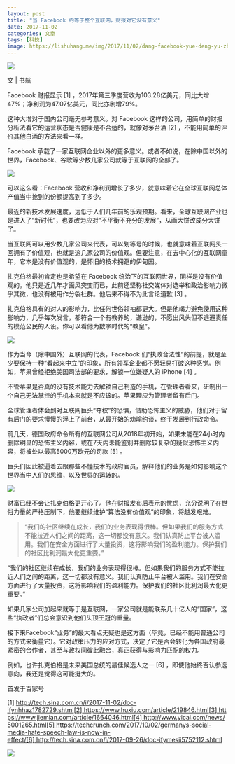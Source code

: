 ```yaml
---
layout: post
title: "当 Facebook 约等于整个互联网，财报对它没有意义"
date: 2017-11-02
categories: 文章
tags: [科技]
image: https://lishuhang.me/img/2017/11/02/dang-facebook-yue-deng-yu-zheng/01.png
---
```


![](http://mmbiz.qpic.cn/mmbiz_png/AdRKyBVLoHIAw2rvXoeLnAJaia5spcAPLZ34W7zJ1j3PGW7VkG92pFyYfWs94atGriaibHdXaTiawxZwOEiaic9Ajovg/0?wx_fmt=png)

文 | 书航

Facebook 财报显示 [1] ，2017年第三季度营收为103.28亿美元，同比大增47%；净利润为47.07亿美元，同比亦剧增79%。

这种大增对于国内公司毫无参考意义。对 Facebook 这样的公司，用简单的财报分析法看它的运营状态是否健康是不合适的，就像对茅台酒 [2] ，不能用简单的评价其他白酒的方法来看一样。

Facebook 承载了一家互联网企业以外的更多意义。或者不如说，在除中国以外的世界，Facebook、谷歌等少数几家公司就等于互联网的全部了。

![](https://lishuhang.me/img/2017/11/02/dang-facebook-yue-deng-yu-zheng/01.png)

可以这么看：Facebook 营收和净利润增长了多少，就意味着它在全球互联网总体产值当中抢到的份额提高到了多少。

最近的新技术发展速度，远低于人们几年前的乐观预期。看来，全球互联网产业也是进入了“新时代”，也要改为应对“不平衡不充分的发展”，从画大饼改成分大饼了。

当互联网可以用少数几家公司来代表，可以划等号的时候，也就意味着互联网头一回拥有了价值观，也就是这几家公司的价值观。但要注意，在去中心化的互联网童年，它本是没有价值观的，是怀旧的技术拥趸的伊甸园。

扎克伯格最初肯定也是希望在 Facebook 统治下的互联网世界，同样是没有价值观的。他只是近几年才画风突变而已，此前还坚称社交媒体对选举和政治影响力微乎其微，也没有被用作分裂社群。他后来不得不为此言论道歉 [3] 。

扎克伯格具有的对人的影响力，比任何世俗领袖都更大。但是他竭力避免使用这种影响力，几乎每次发言，都符合一个有教养的，谦逊的，不愿出风头但不逃避责任的模范公民的人设。你可以看他为数字时代的“教皇”。

![](https://lishuhang.me/img/2017/11/02/dang-facebook-yue-deng-yu-zheng/02.png)

作为当今（除中国外）互联网的代表，Facebook 们“执政合法性”的前提，就是至少要保持一种“看起来中立”的印象，所有领军企业都不愿轻易打破这种感觉。例如，苹果曾经拒绝美国司法部的要求，解锁一位嫌疑人的 iPhone [4] 。

不管苹果是否真的没有技术能力去解锁自己制造的手机，在管理者看来，研制出一个自己无法掌控的手机本来就是不应该的。苹果理应为管理者留有后门。

全球管理者体会到对互联网巨头“夺权”的恐惧，借助恐怖主义的威胁，他们对于留有后门的要求慢慢的浮上了前台，从最开始的劝喻约谈，终于发展到行政命令。

前几天，德国政府命令所有的互联网公司从2018年初开始，如果未能在24小时内删除明显的恐怖主义内容，或在7天内未能鉴别并删除较复杂的疑似恐怖主义内容，将被处以最高5000万欧元的罚款 [5] 。

巨头们因此被逼着去跟那些不懂技术的政府官员，解释他们的业务是如何影响这个世界当中人们的思维，以及世界的运转的。

![](https://lishuhang.me/img/2017/11/02/dang-facebook-yue-deng-yu-zheng/03.png)

财富已经不会让扎克伯格更开心了。他在财报发布后表示的忧虑，充分说明了在世俗力量的严格压制下，他要继续维护“算法没有价值观”的印象，将越发艰难。

> “我们的社区继续在成长，我们的业务表现得很棒。但如果我们的服务方式不能拉近人们之间的距离，这一切都没有意义。我们认真防止平台被人滥用。我们在安全方面进行了大量投资，这将影响我们的盈利能力。保护我们的社区比利润最大化更重要。”

“我们的社区继续在成长，我们的业务表现得很棒。但如果我们的服务方式不能拉近人们之间的距离，这一切都没有意义。我们认真防止平台被人滥用。我们在安全方面进行了大量投资，这将影响我们的盈利能力。保护我们的社区比利润最大化更重要。”

如果几家公司加起来就等于是互联网，一家公司就是能联系几十亿人的“国家”，这些“执政者”们总会意识到他们头顶王冠的重量。

接下来Facebook“业务”的最大看点无疑也是这方面（毕竟，已经不能用普通公司的方式来衡量它）。它对政策压力的应对方式，决定了它是否会转化为各国政府最紧密的合作者，甚至与政权间彼此融合，真正获得与影响力匹配的权力。

例如，也许扎克伯格是未来美国总统的最佳候选人之一 [6] ，即使他始终否认参选意向，我还是觉得这可能挺大的。

首发于百家号

[1] http://tech.sina.com.cn/i/2017-11-02/doc-ifynhhaz1782729.shtml[2] https://www.huxiu.com/article/219846.html[3] https://www.jiemian.com/article/1664046.html[4] http://www.yicai.com/news/5001265.html[5] https://techcrunch.com/2017/10/02/germanys-social-media-hate-speech-law-is-now-in-effect/[6] http://tech.sina.com.cn/i/2017-09-26/doc-ifymesii5752112.shtml

![](https://lishuhang.me/img/2017/11/02/dang-facebook-yue-deng-yu-zheng/04.jpg)